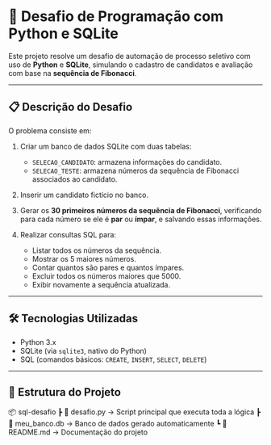 # 🧠 Desafio de Programação com Python e SQLite

Este projeto resolve um desafio de automação de processo seletivo com uso de **Python** e **SQLite**, simulando o cadastro de candidatos e avaliação com base na **sequência de Fibonacci**.

---

## 📋 Descrição do Desafio

O problema consiste em:

1. Criar um banco de dados SQLite com duas tabelas:
   - `SELECAO_CANDIDATO`: armazena informações do candidato.
   - `SELECAO_TESTE`: armazena números da sequência de Fibonacci associados ao candidato.
   
2. Inserir um candidato fictício no banco.

3. Gerar os **30 primeiros números da sequência de Fibonacci**, verificando para cada número se ele é **par** ou **ímpar**, e salvando essas informações.

4. Realizar consultas SQL para:
   - Listar todos os números da sequência.
   - Mostrar os 5 maiores números.
   - Contar quantos são pares e quantos ímpares.
   - Excluir todos os números maiores que 5000.
   - Exibir novamente a sequência atualizada.

---

## 🛠️ Tecnologias Utilizadas

- Python 3.x
- SQLite (via `sqlite3`, nativo do Python)
- SQL (comandos básicos: `CREATE`, `INSERT`, `SELECT`, `DELETE`)

---

## 📁 Estrutura do Projeto

📦 sql-desafio
┣ 📄 desafio.py → Script principal que executa toda a lógica
┣ 📄 meu_banco.db → Banco de dados gerado automaticamente
┗ 📄 README.md → Documentação do projeto
